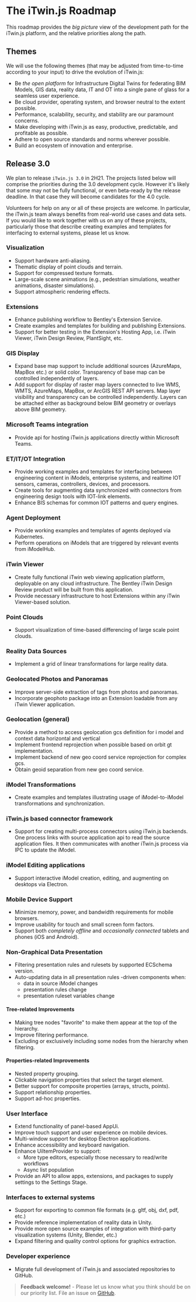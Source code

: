 # The iTwin.js Roadmap

This roadmap provides the *big picture* view of the development path for the iTwin.js platform, and the relative priorities along the path.

## Themes

We will use the following themes (that may be adjusted from time-to-time according to your input) to drive the evolution of iTwin.js:

- Be *the open platform* for Infrastructure Digital Twins for federating BIM Models, GIS data, reality data, IT and OT into a single pane of glass for a seamless user experience.
- Be cloud provider, operating system, and browser neutral to the extent possible.
- Performance, scalability, security, and stability are our paramount concerns.
- Make developing with iTwin.js as easy, productive, predictable, and profitable as possible.
- Adhere to open source standards and norms wherever possible.
- Build an ecosystem of innovation and enterprise.

## Release 3.0

We plan to release `iTwin.js 3.0` in 2H21. The projects listed below will comprise the priorities during the 3.0 development cycle. However it's likely that some may not be fully functional, or even beta-ready by the release deadline. In that case they will become candidates for the 4.0 cycle.

Volunteers for help on any or all of these projects are welcome. In particular, the iTwin.js team always benefits from real-world use cases and data sets. If you would like to work together with us on any of these projects, particularly those that describe creating examples and templates for interfacing to external systems, please let us know.

### Visualization

- Support hardware anti-aliasing.
- Thematic display of point clouds and terrain.
- Support for compressed texture formats.
- Large-scale scene animations (e.g., pedestrian simulations, weather animations, disaster simulations).
- Support atmospheric rendering effects.

### Extensions

- Enhance publishing workflow to Bentley's Extension Service.
- Create examples and templates for building and publishing Extensions.
- Support for better testing in the Extension's Hosting App, i.e. iTwin Viewer, iTwin Design Review, PlantSight, etc.

### GIS Display

- Expand base map support to include additional sources (AzureMaps, MapBox etc.) or solid color. Transparency of base map can be controlled independently of layers.
- Add support for display of raster map layers connected to live WMS, WMTS, AzureMaps, MapBox, or ArcGIS REST API servers. Map layer visibility and transparency can be controlled independently. Layers can be attached either as background below BIM geometry or overlays above BIM geometry.

### Microsoft Teams integration

- Provide api for hosting iTwin.js applications directly within Microsoft Teams.

### ET/IT/OT Integration

- Provide working examples and templates for interfacing between engineering content in iModels, enterprise systems, and realtime IOT sensors, cameras, controllers, devices, and processors.
- Create tools for augmenting data synchronized with connectors from engineering design tools with IOT-link elements.
- Enhance BIS schemas for common IOT patterns and query engines.

### Agent Deployment

- Provide working examples and templates of agents deployed via Kubernetes.
- Perform operations on iModels that are triggered by relevant events from iModelHub.

### iTwin Viewer

- Create fully functional iTwin web viewing application platform, deployable on any cloud infrastructure. The Bentley iTwin Design Review product will be built from this application.
- Provide necessary infrastructure to host Extensions within any iTwin Viewer-based solution.

### Point Clouds

- Support visualization of time-based differencing of large scale point clouds.

### Reality Data Sources

- Implement a grid of linear transformations for large reality data.

### Geolocated Photos and Panoramas

- Improve server-side extraction of tags from photos and panoramas.
- Incorporate geophoto package into an Extension loadable from any iTwin Viewer application.

### Geolocation (general)

- Provide a method to access geolocation gcs definition for i model and context data horizontal and vertical
- Implement frontend reprojection when possible based on orbit gt implementation.
- Implement backend of new geo coord service reprojection for complex gcs.
- Obtain geoid separation from new geo coord service.

### iModel Transformations

- Create examples and templates illustrating usage of iModel-to-iModel transformations and synchronization.

### iTwin.js based connector framework

- Support for creating multi-process connectors using iTwin.js backends. One process links with source application api to read the source application files. It then communicates with another iTwin.js process via IPC to update the iModel.

### iModel Editing applications

- Support interactive iModel creation, editing, and augmenting on desktops via Electron.

### Mobile Device Support

- Minimize memory, power, and bandwidth requirements for mobile browsers.
- Improve usability for touch and small screen form factors.
- Support both *completely offline* and *occasionally connected* tablets and phones (iOS and Android).

### Non-Graphical Data Presentation

- Filtering presentation rules and rulesets by supported ECSchema version.
- Auto-updating data in all presentation rules -driven components when:
  - data in source iModel changes
  - presentation rules change
  - presentation ruleset variables change

#### Tree-related Improvements

- Making tree nodes "favorite" to make them appear at the top of the hierarchy.
- Improve filtering performance.
- Excluding or exclusively including some nodes from the hierarchy when filtering.

#### Properties-related Improvements

- Nested property grouping.
- Clickable navigation properties that select the target element.
- Better support for composite properties (arrays, structs, points).
- Support relationship properties.
- Support ad-hoc properties.

### User Interface

- Extend functionality of panel-based AppUi.
- Improve touch support and user experience on mobile devices.
- Multi-window support for desktop Electron applications.
- Enhance accessibility and keyboard navigation.
- Enhance UiItemProvider to support:
  - More type editors, especially those necessary to read/write workflows
  - Async list population
- Provide an API to allow apps, extensions, and packages to supply settings to the Settings Stage.

### Interfaces to external systems

- Support for exporting to common file formats (e.g. gltf, obj, dxf, pdf, etc.)
- Provide reference implementation of reality data in Unity.
- Provide more open source examples of integration with third-party visualization systems (Unity, Blender, etc.)
- Expand filtering and quality control options for graphics extraction.

### Developer experience

- Migrate full development of iTwin.js and associated repositories to GitHub.

> **Feedback welcome!** - Please let us know what you think should be on our priority list. File an issue on [GitHub](https://github.com/imodeljs/imodeljs/issues).
